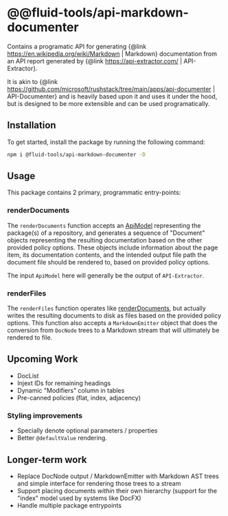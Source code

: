 # @@fluid-tools/api-markdown-documenter

Contains a programatic API for generating {@link https://en.wikipedia.org/wiki/Markdown | Markdown} documentation from an API report generated by {@link https://api-extractor.com/ | API-Extractor}.

It is akin to {@link https://github.com/microsoft/rushstack/tree/main/apps/api-documenter | API-Documenter} and is heavily based upon it and uses it under the hood, but is designed to be more extensible and can be used programatically.

## Installation

To get started, install the package by running the following command:

```bash
npm i @fluid-tools/api-markdown-documenter -D
```

## Usage

This package contains 2 primary, programmatic entry-points:

### renderDocuments

The `renderDocuments` function accepts an [ApiModel](https://api.rushstack.io/pages/api-extractor-model.apimodel/) representing the package(s) of a repository, and generates a sequence of "Document" objects representing the resulting documentation based on the other provided policy options.
These objects include information about the page item, its documentation contents, and the intended output file path the document file should be rendered to, based on provided policy options.

The input `ApiModel` here will generally be the output of `API-Extractor`.

### renderFiles

The `renderFiles` function operates like [renderDocuments](#renderdocuments), but actually writes the resulting documents to disk as files based on the provided policy options.
This function also accepts a `MarkdownEmitter` object that does the conversion from `DocNode` trees to a Markdown stream that will ultimately be rendered to file.

## Upcoming Work

-   DocList
-   Injext IDs for remaining headings
-   Dynamic "Modifiers" column in tables
-   Pre-canned policies (flat, index, adjacency)

### Styling improvements

-   Specially denote optional parameters / properties
-   Better `@defaultValue` rendering.

## Longer-term work

-   Replace DocNode output / MarkdownEmitter with Markdown AST trees and simple interface for rendering those trees to a stream
-   Support placing documents *within* their own hierarchy (support for the "index" model used by systems like DocFX)
-   Handle multiple package entrypoints
